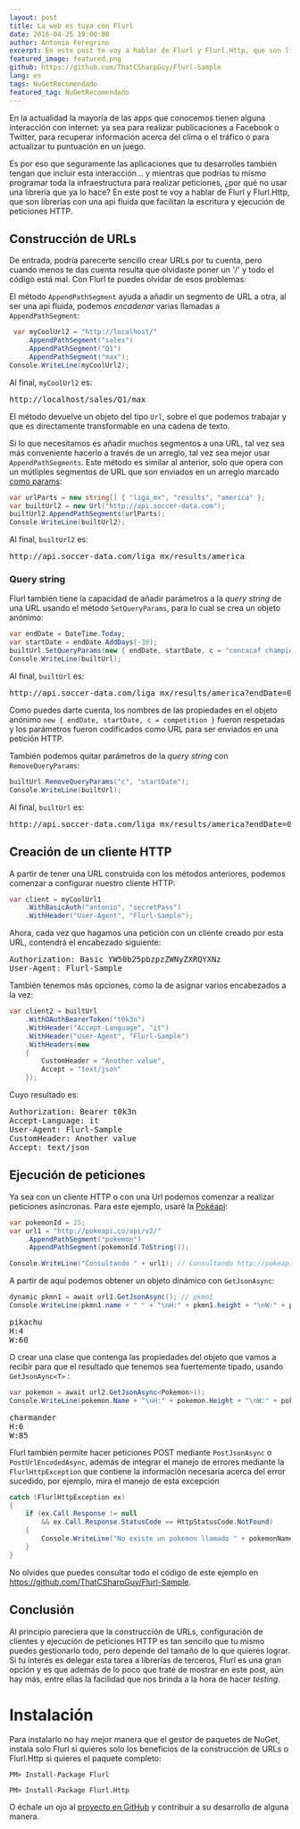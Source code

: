 ```yaml
---
layout: post
title: La web es tuya con Flurl
date: 2016-04-25 19:00:00
author: Antonio Feregrino
excerpt: En este post te voy a hablar de Flurl y Flurl.Http, que son librerías con una api fluida que facilitan la escritura y ejecución de peticiones HTTP.
featured_image: featured.png
github: https://github.com/ThatCSharpGuy/Flurl-Sample
lang: es
tags: NuGetRecomendado
featured_tag: NuGetRecomendado
---
```


En la actualidad la mayoría de las apps que conocemos tienen alguna interacción con internet: ya sea para realizar publicaciones a Facebook o Twitter, para recuperar información acerca del clima o el tráfico o para actualizar tu puntuación en un juego.

Es por eso que seguramente las aplicaciones que tu desarrolles también tengan que incluir esta interacción... y mientras que podrías tu mismo programar toda la infraestructura para realizar peticiones, ¿por qué no usar una librería que ya lo hace? En este post te voy a hablar de Flurl y Flurl.Http, que son librerías con una api fluida que facilitan la escritura y ejecución de peticiones HTTP.

## Construcción de URLs  
De entrada, podría parecerte sencillo crear URLs por tu cuenta, pero cuando menos te das cuenta resulta que olvidaste poner un '/' y todo el código está mal. Con Flurl te puedes olvidar de esos problemas:

El método `AppendPathSegment` ayuda a añadir un segmento de URL a otra, al ser una api fluida, podemos *encadenar* varias llamadas a `AppendPathSegment`:

```csharp  
 var myCoolUrl2 = "http://localhost/"
    .AppendPathSegment("sales")
    .AppendPathSegment("Q1")
    .AppendPathSegment("max");
Console.WriteLine(myCoolUrl2);
```  

Al final, `myCoolUrl2` es:

<pre>
http://localhost/sales/Q1/max
</pre> 

El método devuelve un objeto del tipo `Url`, sobre el que podemos trabajar y que es directamente transformable en una cadena de texto.

Si lo que necesitamos es añadir muchos segmentos a una URL, tal vez sea más conveniente hacerlo a través de un arreglo, tal vez sea mejor usar `AppendPathSegments`. Este método es similar al anterior, solo que opera con un mútliples segmentos de URL que son enviados en un arreglo marcado <a href="/params-c-sharp">como params</a>:

```csharp  
var urlParts = new string[] { "liga_mx", "results", "america" };
var builtUrl2 = new Url("http://api.soccer-data.com");
builtUrl2.AppendPathSegments(urlParts);
Console.WriteLine(builtUrl2);
```  

Al final, `builtUrl2` es:

<pre>
http://api.soccer-data.com/liga_mx/results/america
</pre> 

### Query string
Flurl también tiene la capacidad de añadir parámetros a la *query string* de una URL usando el método `SetQueryParams`, para lo cual se crea un objeto anónimo:

```csharp  
var endDate = DateTime.Today;
var startDate = endDate.AddDays(-30);
builtUrl.SetQueryParams(new { endDate, startDate, c = "concacaf champions league" });
Console.WriteLine(builtUrl);
```  

Al final, `builtUrl` es:

<pre>
http://api.soccer-data.com/liga_mx/results/america?endDate=04%2F25%2F2016%2000%3A00%3A00&startDate=03%2F26%2F2016%2000%3A00%3A00&c=concacaf%20champions%20league
</pre> 

Como puedes darte cuenta, los nombres de las propiedades en el objeto anónimo `new { endDate, startDate, c = competition }` fueron respetadas y los parámetros fueron codificados como URL para ser enviados en una petición HTTP.

También podemos quitar parámetros de la *query string* con `RemoveQueryParams`:

```csharp  
builtUrl.RemoveQueryParams("c", "startDate");
Console.WriteLine(builtUrl);
```  

Al final, `builtUrl` es:

<pre>
http://api.soccer-data.com/liga_mx/results/america?endDate=04%2F25%2F2016%2000%3A00%3A00
</pre> 

## Creación de un cliente HTTP
A partir de tener una URL construida con los métodos anteriores, podemos comenzar a configurar nuestro cliente HTTP:

```csharp  
var client = myCoolUrl1
    .WithBasicAuth("antonio", "secretPass")
    .WithHeader("User-Agent", "Flurl-Sample");
```  

Ahora, cada vez que hagamos una petición con un cliente creado por esta URL, contendrá el encabezado siguiente:

<pre>
Authorization: Basic YW50b25pbzpzZWNyZXRQYXNz  
User-Agent: Flurl-Sample
</pre> 

También tenemos más opciones, como la de asignar varios encabezados a la vez:

```csharp  
var client2 = builtUrl
    .WithOAuthBearerToken("t0k3n")
    .WithHeader("Accept-Language", "it")
    .WithHeader("User-Agent", "Flurl-Sample")
    .WithHeaders(new
    {
        CustomHeader = "Another value",
        Accept = "text/json"
    });
```  

Cuyo resultado es:

<pre>
Authorization: Bearer t0k3n  
Accept-Language: it  
User-Agent: Flurl-Sample  
CustomHeader: Another value  
Accept: text/json  
</pre> 

## Ejecución de peticiones
Ya sea con un cliente HTTP o con una Url podemos comenzar a realizar peticiones asíncronas. Para este ejemplo, usaré la <a href="http://pokeapi.co/" target="_blank">Pokéapi</a>:

```csharp  
var pokemonId = 25;
var url1 = "http://pokeapi.co/api/v2/"
    .AppendPathSegment("pokemon")
    .AppendPathSegment(pokemonId.ToString());

Console.WriteLine("Consultando " + url1); // Consultando http://pokeapi.co/api/v2/pokemon/25
```  

A partir de aquí podemos obtener un objeto dinámico con `GetJsonAsync`:

```csharp  
dynamic pkmn1 = await url1.GetJsonAsync(); // pkmn1 
Console.WriteLine(pkmn1.name + " " + "\nH:" + pkmn1.height + "\nW:" + pkmn1.weight + "\n");
```  

<pre>
pikachu
H:4
W:60
</pre>

O crear una clase que contenga las propiedades del objeto que vamos a recibir para que el resultado que tenemos sea fuertemente tipado, usando `GetJsonAync<T>` :

```csharp  
var pokemon = await url2.GetJsonAsync<Pokemon>();
Console.WriteLine(pokemon.Name + "\nH:" + pokemon.Height + "\nW:" + pokemon.Weight + "\n");
```  

<pre>
charmander
H:6
W:85
</pre>

Flurl también permite hacer peticiones POST mediante `PostJsonAsync` o `PostUrlEncodedAsync`, además de integrar el manejo de errores mediante la `FlurlHttpException` que contiene la información necesaria acerca del error sucedido, por ejemplo, mira el manejo de esta excepción

```csharp  
catch (FlurlHttpException ex)
{
    if (ex.Call.Response != null
        && ex.Call.Response.StatusCode == HttpStatusCode.NotFound)
    {
        Console.WriteLine("No existe un pokemon llamado " + pokemonName);
    }
}
```  


No olvides que puedes consultar todo el código de este ejemplo en <a href="https://github.com/ThatCSharpGuy/Flurl-Sample" target="_blank">https://github.com/ThatCSharpGuy/Flurl-Sample</a>.


## Conclusión
Al principio pareciera que la construcción de URLs, configuración de clientes y ejecución de peticiones HTTP es tan sencillo que tu mismo puedes gestionarlo todo, pero depende del tamaño de lo que quieres lograr. Si tu interés es delegar esta tarea a librerías de terceros, Flurl es una gran opción y es que además de lo poco que traté de mostrar en este post, aún hay más, entre ellas la facilidad que nos brinda a la hora de hacer *testing*.
 
# Instalación  
Para instalarlo no hay mejor manera que el gestor de paquetes de NuGet, instala solo Flurl si quieres solo los beneficios de la construcción de URLs o Flurl.Http si quieres el paquete completo:

```  
PM> Install-Package Flurl
```  

```  
PM> Install-Package Flurl.Http
```  

O échale un ojo al <a href="https://github.com/tmenier/Flurl" target="_blank" rel="nofollow">proyecto en GitHub</a> y contribuir a su desarrollo de alguna manera.